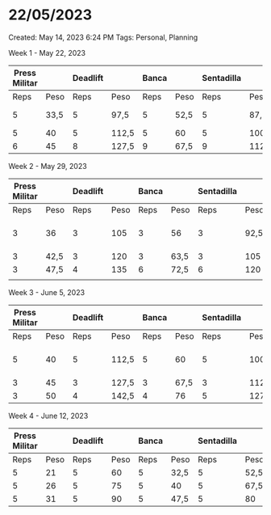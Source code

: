 # 22/05/2023

Created: May 14, 2023 6:24 PM
Tags: Personal, Planning

Week 1 - May 22, 2023 

| Press Militar |  | Deadlift |  | Banca |  | Sentadilla |  | Bíceps | C&P |
| --- | --- | --- | --- | --- | --- | --- | --- | --- | --- |
| Reps | Peso | Reps | Peso | Reps | Peso | Reps | Peso | Peso | Reps |
| 5 | 33,5 | 5 | 97,5 | 5 | 52,5 | 5 | 87,5 | 23,5 | 5x(1-2-3) |
| 5 | 40 | 5 | 112,5 | 5 | 60 | 5 | 100 | 21 |  |
| 6 | 45 | 8 | 127,5 | 9 |  67,5 | 9 | 112.5 | 19 |  |

Week 2 - May 29, 2023

| Press Militar |  | Deadlift |  | Banca |  | Sentadilla |  | Bíceps | C&P |
| --- | --- | --- | --- | --- | --- | --- | --- | --- | --- |
| Reps | Peso | Reps | Peso | Reps | Peso | Reps | Peso | Peso | Reps |
| 3 | 36 | 3 | 105 | 3 | 56 | 3 | 92,5 | 25 | 5x(1-2-3-4) |
| 3 | 42,5 | 3 | 120 | 3 | 63,5 | 3 | 105 | 22,5 |  |
| 3 | 47,5 | 4 | 135 | 6 | 72,5 | 6 | 120 | 20 |  |
|  |  |  |  |  |  |  |  |  |  |

Week 3 - June 5, 2023

| Press Militar |  | Deadlift |  | Banca |  | Sentadilla |  | Bíceps | C&P |
| --- | --- | --- | --- | --- | --- | --- | --- | --- | --- |
| Reps | Peso | Reps | Peso | Reps | Peso | Reps | Peso | Peso | Reps |
| 5 | 40 | 5 | 112,5 | 5 | 60 | 5 | 100 | 26 | 5x(1-2-3-4) |
| 3 | 45 | 3 | 127,5 | 3 | 67,5 | 3 | 112,5 | 23.5 |  |
| 3 | 50 | 4 | 142,5 | 4 | 76 | 5 | 127,5 | 21 |  |

Week 4 - June 12, 2023

| Press Militar |  | Deadlift |  | Banca |  | Sentadilla |  |
| --- | --- | --- | --- | --- | --- | --- | --- |
| Reps | Peso | Reps | Peso | Reps | Peso | Reps | Peso |
| 5 | 21 | 5 | 60 | 5 | 32,5 | 5 | 52,5 |
| 5 | 26 | 5 | 75 | 5 | 40 | 5 | 67,5 |
| 5 | 31 | 5 | 90 | 5 | 47,5 | 5 | 80 |